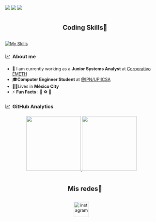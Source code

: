<!--horizontal divider(gradiant)-->
<img src="https://user-images.githubusercontent.com/73097560/115834477-dbab4500-a447-11eb-908a-139a6edaec5c.gif">

<img src="https://cdn.discordapp.com/attachments/820719675675508739/1167962694767362058/github_aleg.png?ex=65500906&is=653d9406&hm=eed4523ab09f0d2e5eb36a0be0024ec9baf828da218fa1ce778b77e96f569d31&">

<img src="https://user-images.githubusercontent.com/73097560/115834477-dbab4500-a447-11eb-908a-139a6edaec5c.gif">

<div id="user-content-toc">
  <ul align="center">
    <summary><h2 style="display: inline-block">Coding Skills🤝</h2></summary>
  </ul>
</div>

[![My Skills](https://skillicons.dev/icons?i=aws,gcp,azure,react,vue,flutter&perline=3)](https://skillicons.dev)
 
### 📈 &nbsp;About me
- 🏢 I am currently working as a **Junior Systems Analyst** at [Corporativo EMETH](https://sistemasemeth.com.mx/) 
- 🎓**Computer Engineer Student** at <a href="https://www.upiicsa.ipn.mx/">@IPN/UPIICSA</a>
- 🧑‍💻Lives in **México City**
- ⚡ **Fun Facts** : 🍕  ⚽  🚞

### 📈 &nbsp;GitHub Analytics

<p align="center">
<a href="https://github.com/AlejandraGomezH">
  <img height="180em" src="https://github-readme-stats-eight-theta.vercel.app/api?username=AlejandraGomezH&show_icons=true&theme=algolia&include_all_commits=true&count_private=true"/>
  <img height="180em" src="https://github-readme-stats-eight-theta.vercel.app/api/top-langs/?username=AlejandraGomezH&layout=compact&langs_count=8&theme=algolia"/>
</a>
</p>

<!-- Connect with me -->
<!--h2 without bottom border-->
<div id="user-content-toc">
  <ul align="center">
    <summary><h2 style="display: inline-block">Mis redes🤝</h2></summary>
  </ul>
</div>

<!--icons and links-->
<p align="center">
<a href="https://www.instagram.com/ale.go9/" target="blank"><img align="center" src="https://user-images.githubusercontent.com/88904952/234981169-2dd1e58f-4b7e-468c-8213-034ba62156c3.png" alt="instagram" height="50" width="50" /></a>
</p>
